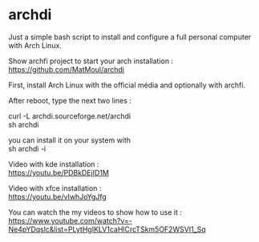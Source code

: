 # archdi

Just a simple bash script to install and configure a full personal computer with Arch Linux.

Show archfi project to start your arch installation : https://github.com/MatMoul/archdi

First, install Arch Linux with the official média and optionally with archfi.

After reboot, type the next two lines :

curl -L archdi.sourceforge.net/archdi<br />
sh archdi

you can install it on your system with<br />
sh archdi -i

Video with kde installation :<br />
https://youtu.be/PDBkDEjID1M

Video with xfce installation :<br />
https://youtu.be/vIwhJoYgJfg

You can watch the my videos to show how to use it :<br />
https://www.youtube.com/watch?v=-Ne4pYDqslc&list=PLytHgIKLV1caHlCrcTSkm5OF2WSVI1_Sq
